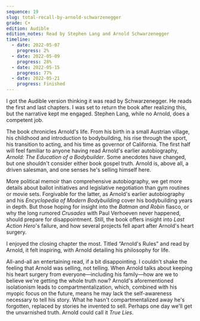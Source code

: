 ```yaml
---
sequence: 19
slug: total-recall-by-arnold-schwarzenegger
grade: C+
edition: Audible
edition_notes: Read by Stephen Lang and Arnold Schwarzenegger
timeline:
  - date: 2022-05-07
    progress: 2%
  - date: 2022-05-09
    progress: 28%
  - date: 2022-05-15
    progress: 77%
  - date: 2022-05-21
    progress: Finished
---
```


I got the Audible version thinking it was read by Schwarzenegger. He reads the first and last chapters. I was set to return the book after realizing this, but the narrative kept me engaged. Stephen Lang, while no Arnold, does a competent job.

<!-- end -->

The book chronicles Arnold's life. From his birth in a small Austrian village, his childhood and introduction to bodybuilding, his rise through the sport, his transition to acting, and his time as governor of California. The first half will feel familiar to anyone having read Arnold's earlier autobiography, <span data-work-slug="arnold-the-education-of-a-bodybuilder-by-arnold-schwarzenegger">_Arnold: The Education of a Bodybuilder_</span>. Some anecdotes have changed, but one shouldn't consider either book gospel truth. Arnold is, above all, a driven salesman, and one senses he's selling himself here.

More political memoir than comprehensive autobiography, we get more details about ballot initiatives and legislative negotiation than gym routines or movie sets. Forgivable for the latter, as Arnold's earlier autobiography and his _Encyclopedia of Modern Bodybuilding_ cover his bodybuilding years in depth. But those hoping for insight into the _Batman and Robin_ fiasco, or why the long rumored _Crusades_ with Paul Verhoeven never happened, should prepare for disappointment. Still, the book offers insight into _Last Action Hero_'s failure, and how several projects fell apart after Arnold's heart surgery.

I enjoyed the closing chapter the most. Titled “Arnold's Rules” and read by Arnold, it felt inspiring, with Arnold detailing his philosophy for life.

All-and-all an entertaining read, if a bit disappointing. I couldn't shake the feeling that Arnold was selling, not telling. When Arnold talks about keeping his heart surgery from everyone—including his family—how are we to believe we're getting the whole truth now? Arnold's aforementioned isolationism leads to compartmentalization, which, combined with his myopic focus on the future, means he may lack the self-awareness necessary to tell his story. What he hasn't compartmentalized away he's forgotten, replaced by stories he invented to sell. Perhaps one day we'll get the unvarnished truth. Arnold could call it _True Lies_.
